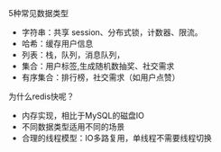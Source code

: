 5种常见数据类型
- 字符串：共享 session、分布式锁，计数器、限流。
- 哈希：缓存用户信息
- 列表：栈，队列，消息队列，
- 集合：用户标签,生成随机数抽奖、社交需求
- 有序集合：排行榜，社交需求（如用户点赞）



为什么redis快呢？
- 内存实现，相比于MySQL的磁盘IO
- 不同数据类型适用不同的场景
- 合理的线程模型：IO多路复用，单线程不需要线程切换
